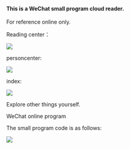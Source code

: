 
#### This is a WeChat small program cloud reader.

For reference online only.




Reading center：

![](https://user-gold-cdn.xitu.io/2018/9/9/165bcbe9e828b034?w=1080&h=2160&f=png&s=558138)

personcenter:

![](https://user-gold-cdn.xitu.io/2018/9/9/165bcbe84a6053bc?w=1080&h=2160&f=png&s=1194815)

index:

![](https://user-gold-cdn.xitu.io/2018/9/9/165bcbe94ccbdd19?w=1080&h=2160&f=png&s=767174)


Explore other things yourself.



WeChat online program



The small program code is as follows:

![](https://user-gold-cdn.xitu.io/2018/9/9/165bcc386d63348f?w=406&h=403&f=png&s=102229)


